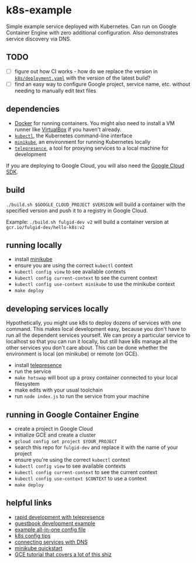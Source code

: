 # k8s-example

Simple example service deployed with Kubernetes. Can run on Google Container
Engine with zero additional configuration. Also demonstrates service discovery
via DNS.

## TODO

- [ ] figure out how CI works - how do we replace the version in
  [`k8s/deployment.yaml`](./k8s/deployment.yaml) with the version of
  the latest build?
- [ ] find an easy way to configure Google project, service name, etc.
  without needing to manually edit text files

## dependencies

- [Docker](https://www.docker.com/) for running containers. You might
  also need to install a VM runner like
  [VirtualBox](https://www.virtualbox.org/) if you haven't already.
- [`kubectl`](https://kubernetes.io/docs/tasks/tools/install-kubectl/), the Kubernetes command-line interface
- [`minikube`](https://github.com/kubernetes/minikube), an environment
  for running Kubernetes locally
- [`telepresence`](http://www.telepresence.io/), a tool for proxying
  services to a local machine for development

If you are deploying to Google Cloud, you will also need the
[Google Cloud SDK](https://cloud.google.com/sdk/).

## build

`./build.sh $GOOGLE_CLOUD_PROJECT $VERSION` will build a container
with the specified version and push it to a registry in Google Cloud.

Example: `./build.sh fulgid-dev v2` will build a container version at
`gcr.io/fulgid-dev/hello-k8s:v2`

## running locally

- install [minikube](https://github.com/kubernetes/minikube)
- ensure you are using the correct `kubectl` context
- `kubectl config view` to see available contexts
- `kubectl config current-context` to see the current context
- `kubectl config use-context minikube` to use the minikube context
- `make deploy`

## developing services locally

Hypothetically, you might use k8s to deploy dozens of services with
one command. This makes local development easy, because you don't have
to run all the dependent services yourself. We can proxy a particular
service to localhost so that you can run it locally, but still have
k8s manage all the other services you don't care about. This can be
done whether the environment is local (on minikube) or remote (on
GCE).

- install [telepresence](https://telepresence.io)
- run the service
- `make hotswap` will boot up a proxy container connected to your
  local filesystem
- make edits with your usual toolchain
- run `node index.js` to run the service from your machine

## running in Google Container Engine

- create a project in Google Cloud
- initialize GCE and create a cluster
- `gcloud config set project $YOUR_PROJECT`
- search this repo for `fulgid-dev` and replace it with the name of your project
- ensure you're using the correct `kubectl` context
- `kubectl config view` to see available contexts
- `kubectl config current-context` to see the current context
- `kubectl config use-context $CONTEXT` to use a context
- `make deploy`

## helpful links

- [rapid development with telepresence](http://www.telepresence.io/tutorials/kubernetes-rapid.html)
- [guestbook development example](https://cloud.google.com/community/tutorials/developing-services-with-k8s#the-guestbook-application)
- [example all-in-one config file](https://github.com/kubernetes/kubernetes/blob/master/examples/guestbook/all-in-one/guestbook-all-in-one.yaml)
- [k8s config tips](https://kubernetes.io/docs/concepts/configuration/overview/)
- [connecting services with DNS](https://kubernetes.io/docs/concepts/services-networking/connect-applications-service/)
- [minikube quickstart](https://kubernetes.io/docs/getting-started-guides/minikube/#quickstart)
- [GCE tutorial that covers a lot of this shiz](https://cloud.google.com/container-engine/docs/tutorials/hello-node)
